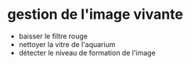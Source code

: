 # gestion de l'image vivante

- baisser le filtre rouge
- nettoyer la vitre de l'aquarium 
- détecter le niveau de formation de l'image  


